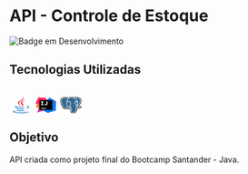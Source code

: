 # API - Controle de Estoque
![Badge em Desenvolvimento](http://img.shields.io/static/v1?label=STATUS&message=CONCLUIDO&color=dark&style=for-the-badge)

## Tecnologias Utilizadas
<div style="display: inline_block"><br>
    <img align="center" alt="mayeufraferreira-Java" height="30" width="40" src="https://github.com/devicons/devicon/blob/master/icons/java/java-original.svg">
    <img align="center" alt="mayeufraferreira-Intellij" height="30" width="40" src="https://github.com/devicons/devicon/blob/master/icons/intellij/intellij-original.svg">
    <img align="center" alt="mayeufraferreira-Intellij" height="30" width="40" src="https://github.com/devicons/devicon/blob/master/icons/postgresql/postgresql-original.svg">
</div>

## Objetivo
API criada como projeto final do Bootcamp Santander - Java.

